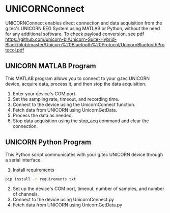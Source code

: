 # UNICORNConnect
UNICORNConnect enables direct connection and data acquisition from the g.tec's UNICORN EEG System using MATLAB or Python, without the need for any additional software.
To check payload conversion, see pdf
https://github.com/unicorn-bi/Unicorn-Suite-Hybrid-Black/blob/master/Unicorn%20Bluetooth%20Protocol/UnicornBluetoothProtocol.pdf

## UNICORN MATLAB Program

This MATLAB program allows you to connect to your g.tec UNICORN device, acquire data, process it, and then stop the data acquisition.

1. Enter your device's COM port.
2. Set the sampling rate, timeout, and recording time.
3. Connect to the device using the UnicornConnect function.
4. Fetch data from UNICORN using UnicornGetData.
5. Process the data as needed.
6. Stop data acquisition using the stop_acq command and clear the connection.


## UNICORN Python Program

This Python script communicates with your g.tec UNICORN device through a serial interface. 
1. Install requirements
```bash 
pip install -r requirements.txt
```
2. Set up the device's COM port, timeout, number of samples, and number of channels.
4. Connect to the device using UnicornConnect.py
5. Fetch data from UNICORN using UnicornGetData.py


